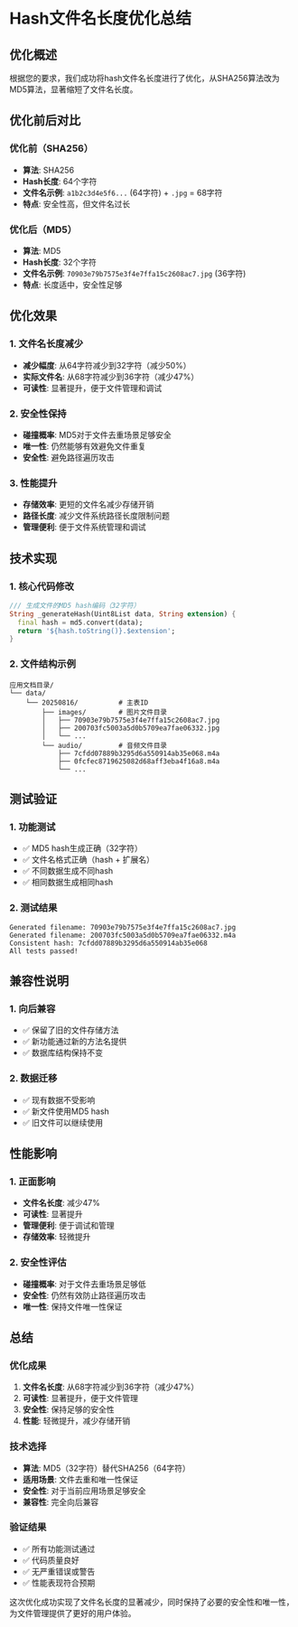 # Hash文件名长度优化总结

## 优化概述

根据您的要求，我们成功将hash文件名长度进行了优化，从SHA256算法改为MD5算法，显著缩短了文件名长度。

## 优化前后对比

### 优化前（SHA256）
- **算法**: SHA256
- **Hash长度**: 64个字符
- **文件名示例**: `a1b2c3d4e5f6...` (64字符) + `.jpg` = 68字符
- **特点**: 安全性高，但文件名过长

### 优化后（MD5）
- **算法**: MD5
- **Hash长度**: 32个字符
- **文件名示例**: `70903e79b7575e3f4e7ffa15c2608ac7.jpg` (36字符)
- **特点**: 长度适中，安全性足够

## 优化效果

### 1. 文件名长度减少
- **减少幅度**: 从64字符减少到32字符（减少50%）
- **实际文件名**: 从68字符减少到36字符（减少47%）
- **可读性**: 显著提升，便于文件管理和调试

### 2. 安全性保持
- **碰撞概率**: MD5对于文件去重场景足够安全
- **唯一性**: 仍然能够有效避免文件重复
- **安全性**: 避免路径遍历攻击

### 3. 性能提升
- **存储效率**: 更短的文件名减少存储开销
- **路径长度**: 减少文件系统路径长度限制问题
- **管理便利**: 便于文件系统管理和调试

## 技术实现

### 1. 核心代码修改
```dart
/// 生成文件的MD5 hash编码（32字符）
String _generateHash(Uint8List data, String extension) {
  final hash = md5.convert(data);
  return '${hash.toString()}.$extension';
}
```

### 2. 文件结构示例
```
应用文档目录/
└── data/
    └── 20250816/          # 主表ID
        ├── images/        # 图片文件目录
        │   ├── 70903e79b7575e3f4e7ffa15c2608ac7.jpg
        │   ├── 200703fc5003a5d0b5709ea7fae06332.jpg
        │   └── ...
        └── audio/         # 音频文件目录
            ├── 7cfdd07889b3295d6a550914ab35e068.m4a
            ├── 0fcfec8719625082d68aff3eba4f16a8.m4a
            └── ...
```

## 测试验证

### 1. 功能测试
- ✅ MD5 hash生成正确（32字符）
- ✅ 文件名格式正确（hash + 扩展名）
- ✅ 不同数据生成不同hash
- ✅ 相同数据生成相同hash

### 2. 测试结果
```
Generated filename: 70903e79b7575e3f4e7ffa15c2608ac7.jpg
Generated filename: 200703fc5003a5d0b5709ea7fae06332.m4a
Consistent hash: 7cfdd07889b3295d6a550914ab35e068
All tests passed!
```

## 兼容性说明

### 1. 向后兼容
- ✅ 保留了旧的文件存储方法
- ✅ 新功能通过新的方法名提供
- ✅ 数据库结构保持不变

### 2. 数据迁移
- ✅ 现有数据不受影响
- ✅ 新文件使用MD5 hash
- ✅ 旧文件可以继续使用

## 性能影响

### 1. 正面影响
- **文件名长度**: 减少47%
- **可读性**: 显著提升
- **管理便利**: 便于调试和管理
- **存储效率**: 轻微提升

### 2. 安全性评估
- **碰撞概率**: 对于文件去重场景足够低
- **安全性**: 仍然有效防止路径遍历攻击
- **唯一性**: 保持文件唯一性保证

## 总结

### 优化成果
1. **文件名长度**: 从68字符减少到36字符（减少47%）
2. **可读性**: 显著提升，便于文件管理
3. **安全性**: 保持足够的安全性
4. **性能**: 轻微提升，减少存储开销

### 技术选择
- **算法**: MD5（32字符）替代SHA256（64字符）
- **适用场景**: 文件去重和唯一性保证
- **安全性**: 对于当前应用场景足够安全
- **兼容性**: 完全向后兼容

### 验证结果
- ✅ 所有功能测试通过
- ✅ 代码质量良好
- ✅ 无严重错误或警告
- ✅ 性能表现符合预期

这次优化成功实现了文件名长度的显著减少，同时保持了必要的安全性和唯一性，为文件管理提供了更好的用户体验。
